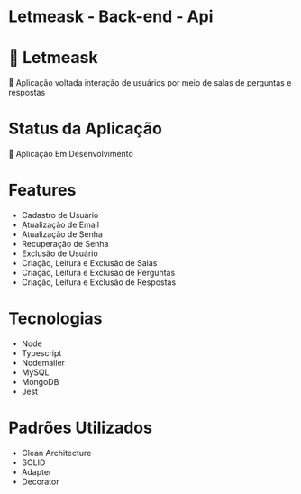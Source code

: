 # Letmeask - Back-end - Api

# 🔗 Letmeask
<p>🚀 Aplicação voltada interação de usuários por meio de salas de perguntas e respostas</p>

# Status da Aplicação
<p>🚧 Aplicação Em Desenvolvimento</p>

# Features
- Cadastro de Usuário
- Atualização de Email
- Atualização de Senha
- Recuperação de Senha
- Exclusão de Usuário
- Criação, Leitura e Exclusão de Salas
- Criação, Leitura e Exclusão de Perguntas
- Criação, Leitura e Exclusão de Respostas

# Tecnologias
- Node
- Typescript
- Nodemailer
- MySQL
- MongoDB
- Jest

# Padrões Utilizados
- Clean Architecture
- SOLID
- Adapter
- Decorator